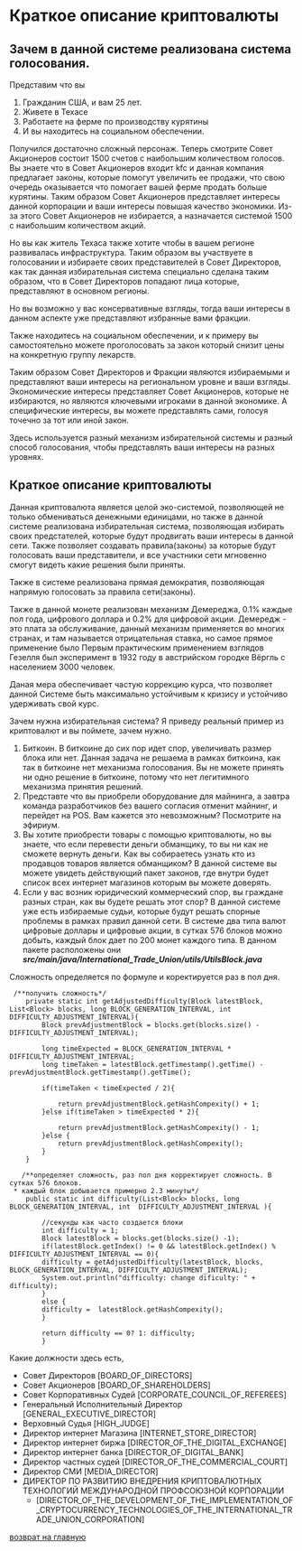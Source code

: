 # Краткое описание криптовалюты
## Зачем в данной системе реализована система голосования.
Представим что вы 
1. Гражданин США, и вам 25 лет.
2. Живете в Техасе
3. Работаете на ферме по производству курятины
4. И вы находитесь на социальном обеспечении.

Получился достаточно сложный персонаж.
Теперь смотрите Совет Акционеров состоит 1500 счетов с наибольшим количеством голосов.
Вы знаете что в Совет Акционеров входит kfc и данная компания предлагает законы, которые
помогут увеличить ее продажи, что свою очередь оказывается что помогает вашей
ферме продать больше курятины. Таким образом Совет Акционеров представляет интересы
данной корпорации и ваши интересы повышая качество экономики. Из-за этого Совет Акционеров не избирается,
а назначается системой 1500 с наибольшим количеством акций.

Но вы как житель Техаса также хотите чтобы в вашем регионе развивалась инфраструктура. 
Таким образом вы участвуете в голосовании и избираете своих представителей в Совет Директоров,
как так данная избирательная система специально сделана таким образом, что в Совет Директоров 
попадают лица которые, представляют в основном регионы. 

Но вы возможно у вас консервативные взгляды, тогда ваши интересы в данном аспекте уже представляют
избранные вами фракции.

Также находитесь на социальном обеспечении, и к примеру вы самостоятельно можете проголосовать за 
закон который снизит цены на конкретную группу лекарств.

Таким образом Совет Директоров и Фракции являются избираемыми и представляют ваши интересы на региональном
уровне и ваши взгляды. Экономические интересы представляет Совет Акционеров, которые не избираются,
но являются ключевыми игроками в данной экономике.
А специфические интересы, вы можете представлять сами, голосуя точечно за тот или иной закон.

Здесь используется разный механизм избирательной системы и разный способ голосования, чтобы 
представлять ваши интересы на разных уровнях.


## Краткое описание криптовалюты

Данная криптовалюта является целой эко-системой, позволяющей не только обмениваться 
денежными единицами, но также в данной системе реализована избирательная система,
позволяющая избирать своих предстателей, которые будут продвигать ваши интересы в данной сети.
Также позволяет создавать правила(законы) за которые будут голосовать ваши представители, и все
участники сети мгновенно смогут видеть какие решения были приняты.

Также в системе реализована прямая демократия, позволяющая напрямую голосовать за правила сети(законы).


Также в данной монете реализован механизм Демереджа, 0.1% каждые пол года, цифрового доллара и
0.2% для цифровой акции.
Демередж - это плата за обслуживание, данный механизм применяется во многих странах, 
и там называется отрицательная ставка, но самое прямое применение было
Первым практическим применением взглядов Гезелля был эксперимент в 1932 году в австрийском городке Вёргль с населением 3000 человек.

Даная мера обеспечивает частую коррекцию курса, что позволяет данной Системе быть максимально 
устойчивым к кризису и устойчиво удерживать свой курс.

Зачем нужна избирательная система? 
Я приведу реальный пример из криптовалют и вы поймете, зачем нужно.
1. Биткоин. В биткоине до сих пор идет спор, увеличивать размер блока или нет.
Данная задача не решаема в рамках биткоина, как так в биткоине нет механизма голосования.
Вы не можете принять ни одно решение в биткоине, потому что нет легитимного механизма принятия решений.
2. Представте что вы приобрели оборудование для майнинга, а завтра команда разработчиков без 
вашего согласия отменит майнинг, и перейдет на POS. Вам кажется это невозможным? Посмотрите на эфириум.
3. Вы хотите приобрести товары с помощью криптовалюты, но вы знаете, что если перевести деньги обманщику,
то вы ни как не сможете вернуть деньги. Как вы собираетесь узнать кто из продавцов товаров является
обманщиком? В данной системе вы можете увидеть действующий пакет законов, где внутри будет список
всех интернет магазинов которым вы можете доверять.
4. Если у вас возник юридический коммерческий спор, вы граждане разных стран, как вы будете решать этот спор?
В данной системе уже есть избираемые судьи, которые будут решать спорные проблемы в рамках правил данной сети.
В системе два типа валют цифровые доллары и цифровые акции, 
в сутках 576 блоков можно добыть, каждый блок дает по 200 монет 
каждого типа.
В данном пакете расположены они
***src/main/java/International_Trade_Union/utils/UtilsBlock.java***

Сложность определяется по формуле и коректируется раз в пол дня.
````
 /**получить сложность*/
    private static int getAdjustedDifficulty(Block latestBlock, List<Block> blocks, long BLOCK_GENERATION_INTERVAL, int DIFFICULTY_ADJUSTMENT_INTERVAL){
        Block prevAdjustmentBlock = blocks.get(blocks.size() - DIFFICULTY_ADJUSTMENT_INTERVAL);

        long timeExpected = BLOCK_GENERATION_INTERVAL * DIFFICULTY_ADJUSTMENT_INTERVAL;
        long timeTaken = latestBlock.getTimestamp().getTime() - prevAdjustmentBlock.getTimestamp().getTime();

        if(timeTaken < timeExpected / 2){

            return prevAdjustmentBlock.getHashCompexity() + 1;
        }else if(timeTaken > timeExpected * 2){

            return prevAdjustmentBlock.getHashCompexity() - 1;
        }else {
            return prevAdjustmentBlock.getHashCompexity();
        }
    }
````

````
   /**определяет сложность, раз пол дня корректирует сложность. В сутках 576 блоков. 
 * каждый блок добывается примерно 2.3 минуты*/
    public static int difficulty(List<Block> blocks, long BLOCK_GENERATION_INTERVAL, int  DIFFICULTY_ADJUSTMENT_INTERVAL ){

        //секунды как часто создается блоки
        int difficulty = 1;
        Block latestBlock = blocks.get(blocks.size() -1);
        if(latestBlock.getIndex() != 0 && latestBlock.getIndex() % DIFFICULTY_ADJUSTMENT_INTERVAL == 0){
        difficulty = getAdjustedDifficulty(latestBlock, blocks, BLOCK_GENERATION_INTERVAL, DIFFICULTY_ADJUSTMENT_INTERVAL);
        System.out.println("difficulty: change dificulty: " + difficulty);
        }
        else {
        difficulty =  latestBlock.getHashCompexity();
        }

        return difficulty == 0? 1: difficulty;
        }

````

Какие должности здесь есть,
- Совет Директоров [BOARD_OF_DIRECTORS]
- Совет Акционеров [BOARD_OF_SHAREHOLDERS]
- Совет Корпоративных Судей [CORPORATE_COUNCIL_OF_REFEREES]
- Генеральный Исполнительный Директор [GENERAL_EXECUTIVE_DIRECTOR]
- Верховный Судья [HIGH_JUDGE]
- Директор интернет Магазина [INTERNET_STORE_DIRECTOR]
- Директор интернет биржа [DIRECTOR_OF_THE_DIGITAL_EXCHANGE]
- Директор интернет банка [DIRECTOR_OF_DIGITAL_BANK]
- Директор частных судей [DIRECTOR_OF_THE_COMMERCIAL_COURT]
- Директор СМИ [MEDIA_DIRECTOR]
- ДИРЕКТОР ПО РАЗВИТИЮ ВНЕДРЕНИЯ КРИПТОВАЛЮТНЫХ ТЕХНОЛОГИЙ МЕЖДУНАРОДНОЙ ПРОФСОЮЗНОЙ КОРПОРАЦИИ 
  - [DIRECTOR_OF_THE_DEVELOPMENT_OF_THE_IMPLEMENTATION_OF_CRYPTOCURRENCY_TECHNOLOGIES_OF_THE_INTERNATIONAL_TRADE_UNION_CORPORATION]

[возврат на главную](./documentationRus.md)